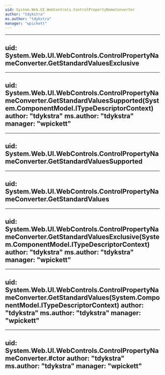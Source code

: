 ```yaml
---
uid: System.Web.UI.WebControls.ControlPropertyNameConverter
author: "tdykstra"
ms.author: "tdykstra"
manager: "wpickett"
---
```


---
uid: System.Web.UI.WebControls.ControlPropertyNameConverter.GetStandardValuesExclusive
---

---
uid: System.Web.UI.WebControls.ControlPropertyNameConverter.GetStandardValuesSupported(System.ComponentModel.ITypeDescriptorContext)
author: "tdykstra"
ms.author: "tdykstra"
manager: "wpickett"
---

---
uid: System.Web.UI.WebControls.ControlPropertyNameConverter.GetStandardValuesSupported
---

---
uid: System.Web.UI.WebControls.ControlPropertyNameConverter.GetStandardValues
---

---
uid: System.Web.UI.WebControls.ControlPropertyNameConverter.GetStandardValuesExclusive(System.ComponentModel.ITypeDescriptorContext)
author: "tdykstra"
ms.author: "tdykstra"
manager: "wpickett"
---

---
uid: System.Web.UI.WebControls.ControlPropertyNameConverter.GetStandardValues(System.ComponentModel.ITypeDescriptorContext)
author: "tdykstra"
ms.author: "tdykstra"
manager: "wpickett"
---

---
uid: System.Web.UI.WebControls.ControlPropertyNameConverter.#ctor
author: "tdykstra"
ms.author: "tdykstra"
manager: "wpickett"
---
